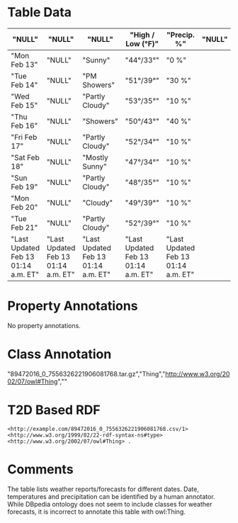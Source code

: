 # Table Data

| "NULL"                              | "NULL"                              | "NULL"                              | "High / Low (&deg;F)"               | "Precip. %"                         | "NULL" |
|-------------------------------------|-------------------------------------|-------------------------------------|-------------------------------------|-------------------------------------|--------|
| "Mon Feb 13"                        | "NULL"                              | "Sunny"                             | "44&deg;/33&deg;"                   | "0 %"                               |        |
| "Tue  Feb 14"                       | "NULL"                              | "PM Showers"                        | "51&deg;/39&deg;"                   | "30 %"                              |        |
| "Wed  Feb 15"                       | "NULL"                              | "Partly Cloudy"                     | "53&deg;/35&deg;"                   | "10 %"                              |        |
| "Thu  Feb 16"                       | "NULL"                              | "Showers"                           | "50&deg;/43&deg;"                   | "40 %"                              |        |
| "Fri  Feb 17"                       | "NULL"                              | "Partly Cloudy"                     | "52&deg;/34&deg;"                   | "10 %"                              |        |
| "Sat  Feb 18"                       | "NULL"                              | "Mostly Sunny"                      | "47&deg;/34&deg;"                   | "10 %"                              |        |
| "Sun  Feb 19"                       | "NULL"                              | "Partly Cloudy"                     | "48&deg;/35&deg;"                   | "10 %"                              |        |
| "Mon  Feb 20"                       | "NULL"                              | "Cloudy"                            | "49&deg;/39&deg;"                   | "10 %"                              |        |
| "Tue  Feb 21"                       | "NULL"                              | "Partly Cloudy"                     | "52&deg;/39&deg;"                   | "10 %"                              |        |
| "Last Updated Feb 13 01:14 a.m. ET" | "Last Updated Feb 13 01:14 a.m. ET" | "Last Updated Feb 13 01:14 a.m. ET" | "Last Updated Feb 13 01:14 a.m. ET" | "Last Updated Feb 13 01:14 a.m. ET" |        |

# Property Annotations

No property annotations.

# Class Annotation

"89472016_0_7556326221906081768.tar.gz","Thing","http://www.w3.org/2002/07/owl#Thing",""

# T2D Based RDF

```
<http://example.com/89472016_0_7556326221906081768.csv/1> <http://www.w3.org/1999/02/22-rdf-syntax-ns#type> <http://www.w3.org/2002/07/owl#Thing> .
```

# Comments
The table lists weather reports/forecasts for different dates.
Date, temperatures and precipitation can be identified by a human annotator.
While DBpedia ontology does not seem to include classes for weather forecasts, it is incorrect to annotate this table with owl:Thing.
